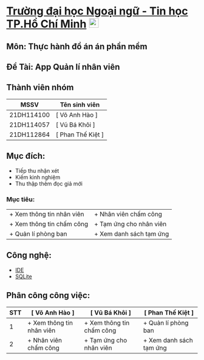 # [Trường đại học Ngoại ngữ - Tin học TP.Hồ Chí Minh](https://huflit.edu.vn/) <img src="https://cdn.haitrieu.com/wp-content/uploads/2021/09/Logo-DH-Ngoai-Ngu-Tin-Hoc-HUFLIT.png" alt="Loading" width="25"/>

## Môn: Thực hành đồ án án phần mềm

## Đề Tài: App Quản lí nhân viên 

## Thành viên nhóm
| MSSV | Tên sinh viên |
|-----------|--|
| 21DH114100  | [ Võ Anh Hào ]|
| 21DH114057  | [ Vũ Bá Khôi ]|
| 21DH112864  | [ Phan Thế Kiệt ]|

## Mục đích:
- Tiếp thu nhận xét
- Kiếm kinh nghiệm
- Thu thập thêm đọc giả mới


### Mục tiêu:
|  |  |
|--|---|
| + Xem thông tin nhân viên | + Nhân viên chấm công |
| + Xem thông tin chấm công | + Tạm ứng cho nhân viên |
| + Quản lí phòng ban | + Xem danh sách tạm ứng
## Công nghệ:
- [ IDE ](https://developer.android.com/)
- [ SQLite ](https://www.sqlite.org/index.html) 
## Phân công công việc:
| STT | [ Võ Anh Hào ] | [ Vũ Bá Khôi ]| [ Phan Thế Kiệt ] |
|-----------|--|------|-------|
| 1  | + Xem thông tin nhân viên | + Xem thông tin chấm công | + Quản lí phòng ban |
| 2  | + Nhân viên chấm công | + Tạm ứng cho nhân viên | + Xem danh sách tạm ứng |

